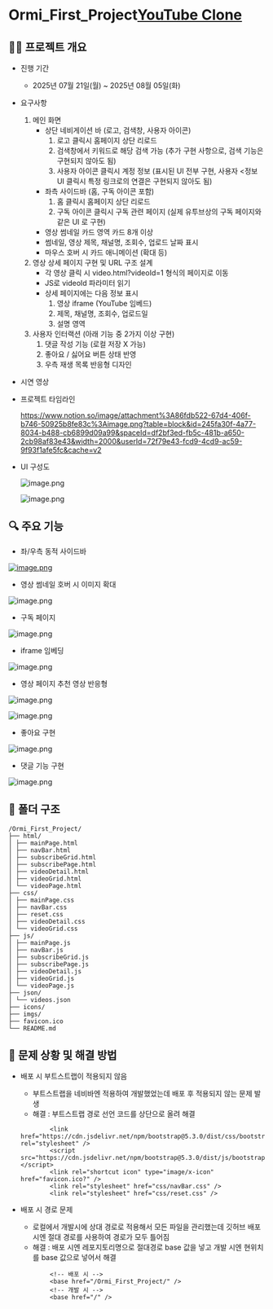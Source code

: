 # Ormi_First_Project[YouTube Clone](https://qtetp.github.io/Ormi_First_Project/html/mainPage.html)

## 👩‍💻 프로젝트 개요

- 진행 기간
    - 2025년 07월 21일(월) ~ 2025년 08월 05일(화)
- 요구사항
    1. 메인 화면
        - 상단 네비게이션 바 (로고, 검색창, 사용자 아이콘)
            1. 로고 클릭시 홈페이지 상단 리로드
            2. 검색창에서 키워드로 해당 검색 가능 (추가 구현 사항으로, 검색 기능은 구현되지 않아도 됨)
            3. 사용자 아이콘 클릭시 계정 정보 (표시된 UI 전부 구현, 사용자 <정보 UI 클릭시 특정 링크로의 연결은 구현되지 않아도 됨)
        - 좌측 사이드바 (홈, 구독 아이콘 포함)
            1. 홈 클릭시 홈페이지 상단 리로드
            2. 구독 아이콘 클릭시 구독 관련 페이지 (실제 유투브상의 구독 페이지와 같은 UI 로 구현)
        - 영상 썸네일 카드 영역 카드 8개 이상
        - 썸네일, 영상 제목, 채널명, 조회수, 업로드 날짜 표시
        - 마우스 호버 시 카드 애니메이션 (확대 등)
    2. 영상 상세 페이지 구현 및 URL 구조 설계
        - 각 영상 클릭 시 video.html?videoId=1 형식의 페이지로 이동
        - JS로 videoId 파라미터 읽기
        - 상세 페이지에는 다음 정보 표시
            1. 영상 iframe (YouTube 임베드)
            2. 제목, 채널명, 조회수, 업로드일
            3. 설명 영역
    3. 사용자 인터랙션 (아래 기능 중 2가지 이상 구현)
        1. 댓글 작성 기능 (로컬 저장 X 가능)
        2. 좋아요 / 싫어요 버튼 상태 반영
        3. 우측 재생 목록 반응형 디자인
- 시연 영상
- 프로젝트 타임라인
    
    https://www.notion.so/image/attachment%3A86fdb522-67d4-406f-b746-50925b8fe83c%3Aimage.png?table=block&id=245fa30f-4a77-8034-b488-cb6899d09a99&spaceId=df2bf3ed-fb5c-481b-a650-2cb98af83e43&width=2000&userId=72f79e43-fcd9-4cd9-ac59-9f93f1afe5fc&cache=v2
    
- UI 구성도
    
    ![image.png](attachment:f64ef265-04b1-41f7-956c-0f7878183a42:image.png)
    
    ![image.png](attachment:ac65edc7-8d27-4b16-bcea-12e37be27777:image.png)
    

## 🔍 주요 기능

- 좌/우측 동적 사이드바

[![image.png](attachment:534e2077-451b-4092-a832-59aa5a210845:image.png)](https://www.notion.so/image/attachment%3A534e2077-451b-4092-a832-59aa5a210845%3Aimage.png?table=block&id=245fa30f-4a77-8093-a4ce-cc70e5e57245&spaceId=df2bf3ed-fb5c-481b-a650-2cb98af83e43&width=2000&userId=72f79e43-fcd9-4cd9-ac59-9f93f1afe5fc&cache=v2)

- 영상 썸네일 호버 시 이미지 확대

![image.png](attachment:eb913dd4-43e4-443b-a652-b4fa3c25aea0:image.png)

- 구독 페이지

![image.png](attachment:ceca50e9-e344-4a7d-8cc2-edc1b80f1e9d:image.png)

- iframe 임베딩

![image.png](attachment:a7d83707-9c51-4e7d-aeb7-14475531cd81:image.png)

- 영상 페이지 추천 영상 반응형

![image.png](attachment:3383456e-3a54-4a2d-a0aa-317d20057c6b:image.png)

![image.png](attachment:9e2fdb1b-7a23-4955-be8e-c23a8a0bba71:32d79d16-48bd-4c41-aabf-33296c6a25ed.png)

- 좋아요 구현

![image.png](attachment:428eb5df-1a2e-4700-bb09-68feb02d5194:image.png)

- 댓글 기능 구현

![image.png](attachment:2c5fdf0e-ca94-4049-a6fc-2cd61a8cfc57:image.png)

## 🧱 폴더 구조

```
/Ormi_First_Project/
├── html/
│ ├── mainPage.html
│ ├── navBar.html
│ ├── subscribeGrid.html
│ ├── subscribePage.html
│ ├── videoDetail.html
│ ├── videoGrid.html
│ └── videoPage.html
├── css/
│ ├── mainPage.css
│ ├── navBar.css
│ ├── reset.css
│ ├── videoDetail.css
│ └── videoGrid.css
├── js/
│ ├── mainPage.js
│ ├── navBar.js
│ ├── subscribeGrid.js
│ ├── subscribePage.js
│ ├── videoDetail.js
│ ├── videoGrid.js
│ └── videoPage.js
├── json/
│ └── videos.json
├── icons/
├── imgs/
├── favicon.ico
└── README.md
```
## 🎯 문제 상황 및 해결 방법

- 배포 시 부트스트랩이 적용되지 않음
    - 부트스트랩을 네비바엔 적용하여 개발했었는데 배포 후 적용되지 않는 문제 발생
    - 해결 : 부트스트랩 경로 선언 코드를 상단으로 올려 해결
    
    ```
            <link href="https://cdn.jsdelivr.net/npm/bootstrap@5.3.0/dist/css/bootstrap.min.css" rel="stylesheet" />
            <script src="https://cdn.jsdelivr.net/npm/bootstrap@5.3.0/dist/js/bootstrap.bundle.min.js"></script>
            <link rel="shortcut icon" type="image/x-icon" href="favicon.ico?" />
            <link rel="stylesheet" href="css/navBar.css" />
            <link rel="stylesheet" href="css/reset.css" />
    ```
    
- 배포 시 경로 문제
    - 로컬에서 개발시에 상대 경로로 적용해서 모든 파일을 관리했는데 깃허브 배포 시엔 절대 경로를 사용하여 경로가 모두 틀어짐
    - 해결 : 배포 시엔 레포지토리명으로 절대경로 base 값을 넣고 개발 시엔 현위치를 base 값으로 넣어서 해결
    
    ```
            <!-- 배포 시 -->
            <base href="/Ormi_First_Project/" />
            <!-- 개발 시 -->
            <base href="/" />
    ```
